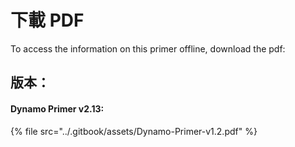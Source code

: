 # 下載 PDF

To access the information on this primer offline, download the pdf:&#x20;

## 版本：

#### Dynamo Primer v2.13:

{% file src="../.gitbook/assets/Dynamo-Primer-v1.2.pdf" %}
